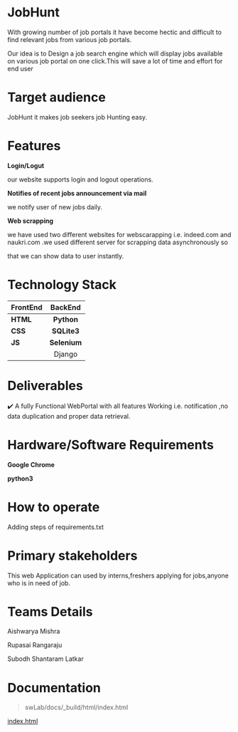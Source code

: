 # JobHunt

With growing number of job portals it have become hectic and difficult to find relevant jobs from various job portals.

Our idea is to Design a job search engine which will display jobs available on various job portal on one click.This will save a lot of time and effort for end user

# Target audience

JobHunt it makes job seekers job Hunting easy.

# Features 

**Login/Logut**

our website supports login and logout operations.

**Notifies of recent jobs announcement via mail**

we notify user of new jobs daily.

**Web scrapping**

we have used two different websites for webscarapping i.e. indeed.com and naukri.com .we  used different server for scrapping data asynchronously so

that we can show data to user instantly.


# Technology Stack
| FrontEnd | BackEnd | 
|-----------|:-----------:| 
|**HTML**            |**Python**           |
|**CSS**            |**SQLite3**          |
 |**JS**|**Selenium**|
 ||Django|

# Deliverables

:heavy_check_mark:   A fully Functional WebPortal with all features Working i.e. notification ,no data duplication and proper data retrieval.

# Hardware/Software Requirements



**Google Chrome**

**python3**

#  How to operate
Adding steps of requirements.txt

# Primary stakeholders

This web Application can used by interns,freshers applying for jobs,anyone who is in need of job.

# Teams Details

Aishwarya Mishra

Rupasai Rangaraju

Subodh Shantaram Latkar

# Documentation
>swLab/docs/_build/html/index.html

[index.html](https://github.com/CS699-IITB-Autumn-2021/project-stackify/blob/subodh/swLab/docs/_build/html/index.html)
